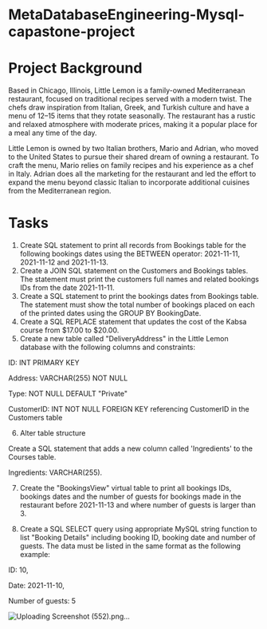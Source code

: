 # MetaDatabaseEngineering-Mysql-capastone-project
# Project Background
Based in Chicago, Illinois, Little Lemon is a family-owned Mediterranean restaurant, focused on traditional recipes served with a modern twist. The chefs draw inspiration from Italian, Greek, and Turkish culture and have a menu of 12–15 items that they rotate seasonally. The restaurant has a rustic and relaxed atmosphere with moderate prices, making it a popular place for a meal any time of the day.

Little Lemon is owned by two Italian brothers, Mario and Adrian, who moved to the United States to pursue their shared dream of owning a restaurant. To craft the menu, Mario relies on family recipes and his experience as a chef in Italy. Adrian does all the marketing for the restaurant and led the effort to expand the menu beyond classic Italian to incorporate additional cuisines from the Mediterranean region.
# Tasks
1. Create SQL statement to print all records from Bookings table for the following bookings dates using the BETWEEN operator: 2021-11-11, 2021-11-12 and 2021-11-13.
2. Create a JOIN SQL statement on the Customers and Bookings tables. The statement must print the customers full names and related bookings IDs from the date 2021-11-11.
3. Create a SQL statement to print the bookings dates from Bookings table. The statement must show the total number of bookings placed on each of the printed dates using the GROUP BY BookingDate.
4. Create a SQL REPLACE statement that updates the cost of the Kabsa course from $17.00 to $20.00.
5. Create a new table called "DeliveryAddress" in the Little Lemon database with the following columns and constraints:

ID: INT PRIMARY KEY

Address: VARCHAR(255) NOT NULL

Type: NOT NULL DEFAULT "Private"

CustomerID: INT NOT NULL FOREIGN KEY referencing CustomerID in the Customers table

6. Alter table structure

Create a SQL statement that adds a new column called 'Ingredients' to the Courses table.

Ingredients: VARCHAR(255).

7. Create the "BookingsView" virtual table to print all bookings IDs, bookings dates and the number of guests for bookings made in the restaurant before 2021-11-13 and where number of guests is larger than 3.

8. Create a SQL SELECT query using appropriate MySQL string function to list "Booking Details" including booking ID, booking date and number of guests. The data must be listed in the same format as the following example:

ID: 10, 

Date: 2021-11-10, 

Number of guests: 5

  ![Uploading Screenshot (552).png…]()



